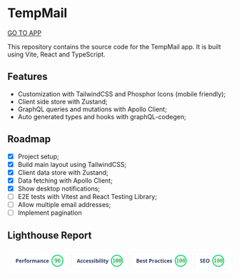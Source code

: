 # TempMail

[GO TO APP](https://tempmail.gm5.tech/)

This repository contains the source code for the TempMail app. It is built using Vite, React and TypeScript.

## Features

- Customization with TailwindCSS and Phosphor Icons (mobile friendly);
- Client side store with Zustand;
- GraphQL queries and mutations with Apollo Client;
- Auto generated types and hooks with graphQL-codegen;

## Roadmap

- [x] Project setup;
- [x] Build main layout using TailwindCSS;
- [x] Client data store with Zustand;
- [x] Data fetching with Apollo Client;
- [x] Show desktop notifications;
- [ ] E2E tests with Vitest and React Testing Library;
- [ ] Allow multiple email addresses;
- [ ] Implement pagination

## Lighthouse Report

![Lighthouse report](./images/lighthouse.png)
